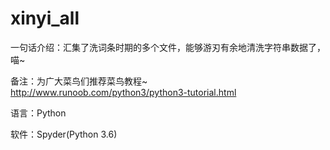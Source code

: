# xinyi_all

一句话介绍：汇集了洗词条时期的多个文件，能够游刃有余地清洗字符串数据了，喵~

备注：为广大菜鸟们推荐菜鸟教程~ http://www.runoob.com/python3/python3-tutorial.html

语言：Python

软件：Spyder(Python 3.6)

